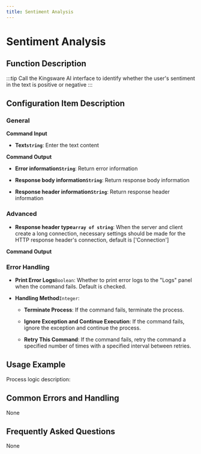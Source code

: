 ```yaml
---
title: Sentiment Analysis
---
```


# Sentiment Analysis

## Function Description

:::tip 
Call the Kingsware AI interface to identify whether the user's sentiment in the text is positive or negative
:::

## Configuration Item Description

### General

**Command Input**

- **Text`string`**: Enter the text content


**Command Output**

- **Error information`String`**: Return error information

- **Response body information`String`**: Return response body information

- **Response header information`String`**: Return response header information

### Advanced

- **Response header type`array of string`**: When the server and client create a long connection, necessary settings should be made for the HTTP response header's connection, default is ['Connection']


**Command Output**

### Error Handling

- **Print Error Logs**`Boolean`: Whether to print error logs to the "Logs" panel when the command fails. Default is checked. 

- **Handling Method**`Integer`:

    - **Terminate Process**: If the command fails, terminate the process.

    - **Ignore Exception and Continue Execution**: If the command fails, ignore the exception and continue the process.

    - **Retry This Command**: If the command fails, retry the command a specified number of times with a specified interval between retries.

## Usage Example

Process logic description:

## Common Errors and Handling

None

## Frequently Asked Questions

None

